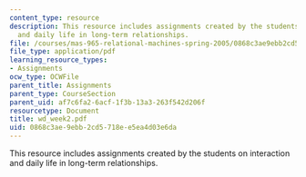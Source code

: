 ```yaml
---
content_type: resource
description: This resource includes assignments created by the students on interaction
  and daily life in long-term relationships.
file: /courses/mas-965-relational-machines-spring-2005/0868c3ae9ebb2cd5718ee5ea4d03e6da_wd_week2.pdf
file_type: application/pdf
learning_resource_types:
- Assignments
ocw_type: OCWFile
parent_title: Assignments
parent_type: CourseSection
parent_uid: af7c6fa2-6acf-1f3b-13a3-263f542d206f
resourcetype: Document
title: wd_week2.pdf
uid: 0868c3ae-9ebb-2cd5-718e-e5ea4d03e6da
---
```

This resource includes assignments created by the students on interaction and daily life in long-term relationships.

